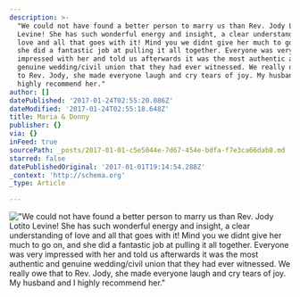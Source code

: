 ```yaml
---
description: >-
  "We could not have found a better person to marry us than Rev. Jody Lotito
  Levine! She has such wonderful energy and insight, a clear understanding of
  love and all that goes with it! Mind you we didnt give her much to go on, and
  she did a fantastic job at pulling it all together. Everyone was very
  impressed with her and told us afterwards it was the most authentic and
  genuine wedding/civil union that they had ever witnessed. We really owe that
  to Rev. Jody, she made everyone laugh and cry tears of joy. My husband and I
  highly recommend her."
author: []
datePublished: '2017-01-24T02:55:20.086Z'
dateModified: '2017-01-24T02:55:18.648Z'
title: Maria & Donny
publisher: {}
via: {}
inFeed: true
sourcePath: _posts/2017-01-01-c5e5044e-7d67-454e-bdfa-f7e3ca66dab8.md
starred: false
datePublishedOriginal: '2017-01-01T19:14:54.288Z'
_context: 'http://schema.org'
_type: Article

---
```

!["We could not have found a better person to marry us than Rev. Jody Lotito Levine! She has such wonderful energy and insight, a clear understanding of love and all that goes with it! Mind you we didnt give her much to go on, and she did a fantastic job at pulling it all together. Everyone was very impressed with her and told us afterwards it was the most authentic and genuine wedding/civil union that they had ever witnessed. We really owe that to Rev. Jody, she made everyone laugh and cry tears of joy. My husband and I highly recommend her."](https://the-grid-user-content.s3-us-west-2.amazonaws.com/f94b2134-1565-4987-88f9-ff782178d327.jpg)
